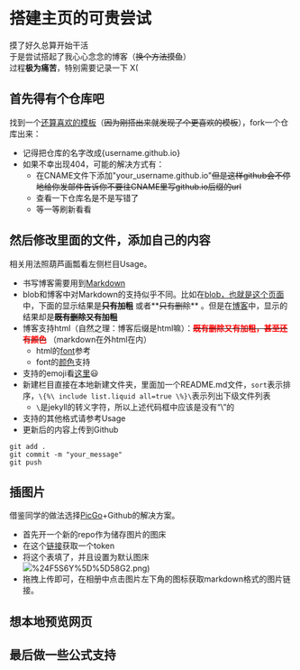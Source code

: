 # 搭建主页的可贵尝试

摸了好久总算开始干活  
于是尝试搭起了我心心念念的博客（~~换个方法摸鱼~~）  
过程**极为痛苦**，特别需要记录一下 X(  


## 首先得有个仓库吧

找到一个[还算喜欢的模板](https://github.com/rundocs/rundocs.io)（~~因为刚搭出来就发现了个更喜欢的模板~~），fork一个仓库出来：  
* 记得把仓库的名字改成{username.github.io}  
* 如果不幸出现404，可能的解决方式有：  
    * 在CNAME文件下添加"your_username.github.io"~~但是这样github会不停地给你发邮件告诉你不要往CNAME里写github.io后缀的url~~  
    * 查看一下仓库名是不是写错了  
    * 等一等刷新看看  

## 然后修改里面的文件，添加自己的内容
相关用法照葫芦画瓢看左侧栏目Usage。  
* 书写博客需要用到[Markdown](https://guides.github.com/features/mastering-markdown/)  
* blob和博客中对Markdown的支持似乎不同。比如在[blob，也就是这个页面](https://github.com/YouCaiJun98/YouCaiJun98.github.io/blob/master/techniques/%E5%B0%9D%E8%AF%95%E6%90%AD%E5%BB%BA%E4%B8%BB%E9%A1%B5.md)中，下面的显示结果是~~**只有加粗**~~ 或者**~~只有删除~~** 。但是在[博客](https://youcaijun98.github.io/techniques/%E5%B0%9D%E8%AF%95%E6%90%AD%E5%BB%BA%E4%B8%BB%E9%A1%B5.html)中，显示的结果却是~~**既有删除又有加粗**~~   
* 博客支持html（自然之理：博客后缀是html嘛）：**~~<font color='red'>既有删除又有加粗，甚至还有颜色</font>~~** （markdown在外html在内）  
    * html的[font](https://www.w3school.com.cn/tags/tag_font.asp)参考  
    * font的[颜色](https://blog.csdn.net/COCO56/article/details/105155328/)支持  
* 支持的emoji看[这里](https://github.com/ikatyang/emoji-cheat-sheet/blob/master/README.md):smiley:  
* 新建栏目直接在本地新建文件夹，里面加一个README.md文件，`sort`表示排序，`\{%\ include list.liquid all=true \%}\`表示列出下级文件列表
    * `\`是jekyll的转义字符，所以上述代码框中应该是没有“\\”的
* 支持的其他格式请参考Usage  
* 更新后的内容上传到Github  
```
git add .
git commit -m "your_message"
git push
```

## 插图片
借鉴同学的做法选择[PicGo](https://github.com/Molunerfinn/PicGo)+Github的解决方案。 
* 首先开一个新的repo作为储存图片的图床
* 在这个[链接](https://github.com/settings/tokens)获取一个token
* 将这个表填了，并且设置为默认图床  
![](https://raw.githubusercontent.com/YouCaiJun98/MyPicBed/main/imgs/%5DZ3GP%7D%5DVPR)%24F5S6Y%5D%5D58G2.png)
* 拖拽上传即可，在相册中点击图片左下角的图标获取markdown格式的图片链接。


## 想本地预览网页

## 最后做一些公式支持

